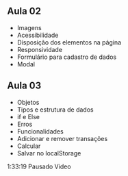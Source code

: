 ## Aula 02

- Imagens
- Acessibilidade
- Disposição dos elementos na página
- Responsividade
- Formulário para cadastro de dados
- Modal

## Aula 03

- Objetos
- Tipos e estrutura de dados
- if e Else
- Erros
- Funcionalidades
- Adicionar e remover transações
- Calcular
- Salvar no localStorage


1:33:19 Pausado Video